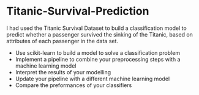# Titanic-Survival-Prediction
 I had used the Titanic Survival Dataset to build a classification model to predict whether a passenger survived the sinking of the Titanic, based on attributes of each passenger in the data set.
- Use scikit-learn to build a model to solve a classification problem
- Implement a pipeline to combine your preprocessing steps with a machine learning model
- Interpret the results of your modelling
- Update your pipeline with a different machine learning model
- Compare the preformances of your classifiers
